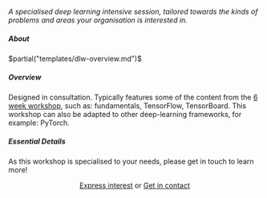 <p> <em class="tag">A specialised deep learning intensive session, tailored towards the kinds of
problems and areas your organisation is interested in.</em>
</p>

<h5>About</h5>

$partial("templates/dlw-overview.md")$


<h5>Overview</h5>

<p> Designed in consultation. Typically features some of the content from the
<a href="/6-week-workshop-on-deep-learning.html">6 week workshop</a>, such as:
fundamentals, TensorFlow, TensorBoard. This workshop can also be adapted to
other deep-learning frameworks, for example: PyTorch. </p>


<h5>Essential Details</h5>

<p>As this workshop is specialised to your needs, please get in touch
to learn more!</p>

<p> <center> 
  <a class="btn" href="https://noonvandersilk.typeform.com/to/DYKvWN">Express interest</a> or
  <a class="btn" href="/contact.html">Get in contact</a> </center> </p>

